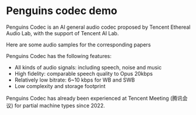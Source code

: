 # Penguins codec demo
Penguins Codec is an AI general audio codec proposed by Tencent Ethereal Audio Lab, with the support of Tencent AI Lab.

Here are some audio samples for the corresponding papers

Penguins Codec has the following features:
* All kinds of audio signals: including speech, noise and music
* High fidelity: comparable speech quality to Opus 20kbps
* Relatively low bitrate: 6~10 kbps for WB and SWB
* Low complexity and storage footprint

Penguins Codec has already been experienced at Tencent Meeting (腾讯会议) for partial machine types since 2022.
